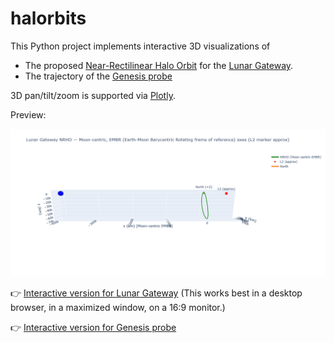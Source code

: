 # halorbits

This Python project implements interactive 3D visualizations of

- The proposed [Near-Rectilinear Halo Orbit](https://en.wikipedia.org/wiki/Near-rectilinear_halo_orbit) for the
[Lunar Gateway](https://en.wikipedia.org/wiki/Lunar_Gateway).
- The trajectory of the [Genesis probe](https://en.wikipedia.org/wiki/Genesis_(spacecraft))

3D pan/tilt/zoom is supported via [Plotly](https://plotly.com/python/).

Preview:

![Preview](docs/nrho_preview.png)

👉 [Interactive version for Lunar Gateway](https://nbryant42.github.io/halorbits/nrho_plot.html)
(This works best in a desktop browser, in a maximized window, on a 16:9 monitor.)

👉 [Interactive version for Genesis probe](https://nbryant42.github.io/halorbits/genesis_halo_plot.html)